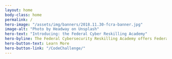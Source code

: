 ```yaml
---
layout: home
body-class: home
permalink: /
hero-image: "/assets/img/banners/2018.11.30-fcra-banner.jpg"
image-alt: "Photo by Headway on Unsplash"
hero-text: "Introducing: the Federal Cyber Reskilling Academy"
hero-byline: The Federal Cybersecurity Reskilling Academy offers Federal employees the opportunity for hands-on training in cybersecurity.
hero-button-text: Learn More
hero-button-link: "/CodeChallenge/"
---
```

